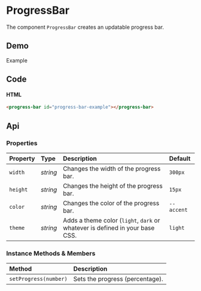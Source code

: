 # ProgressBar
The component `ProgressBar` creates an updatable progress bar.

## Demo

<div class="example">
  <div class="header">Example</div>
  <div class="content">
    <progress-bar id="progress-bar-example"></progress-bar>
  </div>
</div>

## Code

#### HTML
```html
<progress-bar id="progress-bar-example"></progress-bar>
```

## Api

### Properties

| Property | Type | Description | Default |
| :--- | :--- | :--- | :--- |
| `width` | *string* | Changes the width of the progress bar. | `300px` |
| `height` | *string* | Changes the height of the progress bar. | `15px` |
| `color` | *string* | Changes the color of the progress bar. | `--accent` |
| `theme` | *string* | Adds a theme color (`light`, `dark` or whatever is defined in your base CSS. | `light` |

### Instance Methods & Members

| Method | Description |
| :--- | :--- |
| `setProgress(number)` | Sets the progress (percentage). |
